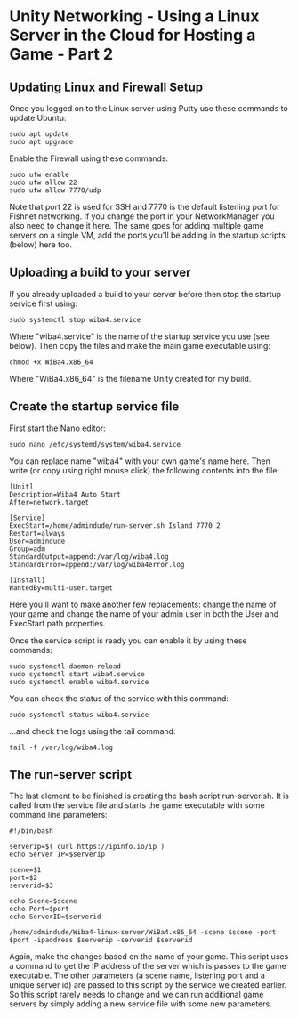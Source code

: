 # Unity Networking - Using a Linux Server in the Cloud for Hosting a Game - Part 2

## Updating Linux and Firewall Setup

Once you logged on to the Linux server using Putty use these commands to update Ubuntu:

```
sudo apt update
sudo apt upgrade
```

Enable the Firewall using these commands:

```
sudo ufw enable
sudo ufw allow 22
sudo ufw allow 7770/udp

```

Note that port 22 is used for SSH and 7770 is the default listening port for Fishnet networking. If you change the port in your NetworkManager you also need to change it here.
The same goes for adding multiple game servers on a single VM, add the ports you'll be adding in the startup scripts (below) here too.

## Uploading a build to your server

If you already uploaded a build to your server before then stop the startup service first using:

```
sudo systemctl stop wiba4.service
```

Where "wiba4.service" is the name of the startup service you use (see below).
Then copy the files and make the main game executable using:

```
chmod +x WiBa4.x86_64
```

Where "WiBa4.x86_64" is the filename Unity created for my build.


## Create the startup service file

First start the Nano editor:

```
sudo nano /etc/systemd/system/wiba4.service
```

You can replace name "wiba4" with your own game's name here. Then write (or copy using right mouse click) the following contents into the file:

```
[Unit]
Description=Wiba4 Auto Start
After=network.target

[Service]
ExecStart=/home/admindude/run-server.sh Island 7770 2
Restart=always
User=admindude
Group=adm
StandardOutput=append:/var/log/wiba4.log
StandardError=append:/var/log/wiba4error.log

[Install]
WantedBy=multi-user.target

```
Here you'll want to make another few replacements: change the name of your game and change the name of your admin user in both the User and ExecStart path properties.

Once the service script is ready you can enable it by using these commands:
```
sudo systemctl daemon-reload
sudo systemctl start wiba4.service
sudo systemctl enable wiba4.service

```

You can check the status of the service with this command:
```
sudo systemctl status wiba4.service
```

...and check the logs using the tail command:

```
tail -f /var/log/wiba4.log 
```

## The run-server script

The last element to be finished is creating the bash script run-server.sh. It is called from the service file and starts the game executable with some command line parameters:

```
#!/bin/bash

serverip=$( curl https://ipinfo.io/ip )
echo Server IP=$serverip

scene=$1
port=$2
serverid=$3

echo Scene=$scene
echo Port=$port
echo ServerID=$serverid

/home/admindude/Wiba4-linux-server/WiBa4.x86_64 -scene $scene -port $port -ipaddress $serverip -serverid $serverid

```

Again, make the changes based on the name of your game. This script uses a command to get the IP address of the server which is passes to the game executable. The other parameters (a scene name, listening port and a unique server id) are passed to this script by the service we created earlier. So this script rarely needs to change and we can run additional game servers by simply adding a new service file with some new parameters.

